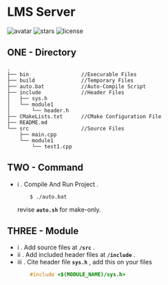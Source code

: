 # LMS Server

![avatar](https://badgen.net/badge/Language/C++11/orange)
![stars](https://badgen.net/badge/Dev%20Env./Windows/green)
![license](https://badgen.net/badge/License/Apache-2.0/blue)

## ONE - Directory ##
```
.
├── bin                 //Execurable Files
├── build               //Temporary Files
├── auto.bat            //Auto-Compile Script
├── include             //Header Files
│   ├── sys.h
│   └── module1
│       └── header.h
├── CMakeLists.txt      //CMake Configuration File
├── README.md
└── src                 //Source Files
    ├── main.cpp        
    └── module1
        └── test1.cpp
```

## TWO - Command ##
* i . Compile And Run Project .
    
    ```
        $ ./auto.bat 
    ```
    revise **`auto.sh`** for make-only.


## THREE - Module ##
* i . Add source files at **`/src`** .
* ii . Add included header files at **`/include`** .
* iii . Cite header file **`sys.h`** , add this on your files
    ```c++
        #include <$(MODULE_NAME)/sys.h>
    ```